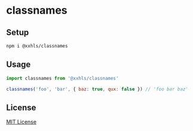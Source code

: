 # classnames

## Setup

```bash
npm i @xxhls/classnames
```

## Usage

```js
import classnames from '@xxhls/classnames'

classnames('foo', 'bar', { baz: true, qux: false }) // 'foo bar baz'
```

## License

[MIT License](./LICENSE)
